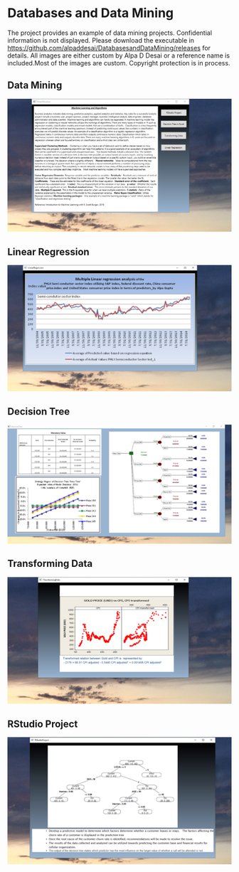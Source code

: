 # Databases and Data Mining

The project provides an example of data mining projects. Confidential information is not displayed. 
Please download the executable in https://github.com/alpaddesai/DatabasesandDataMining/releases  for details.
All images are either custom by Alpa D Desai or a reference name is included.Most of the images are custom. 
Copyright protection is in process.

## Data Mining
![image](DataMiningandMachineLearning.png)

## Linear Regression
![image](MultipleLinearRegressionExample.png)

## Decision Tree
![image](ExcelDecisionTree.png)

## Transforming Data
![image](DataTransforming.png)

## RStudio Project
![image](RStudioDecisionTree.png)
